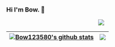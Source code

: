 ### Hi I'm Bow. 👋

<p align="center">
  <img alig src="https://github-profile-trophy.vercel.app/?username=Bow123580&column=6&rank=SSS,SS,S,AAA,AA,A,B,C" />
</p>

| <a href="https://github.com/Bow123580/github-readme-stats"><img align="center" src="https://github-readme-stats.vercel.app/api?username=Bow123580&show_icons=true&include_all_commits=true&theme=buefy&hide_border=true" alt="Bow123580's github stats" /></a> | <a href="https://github.com/Bow123580/github-readme-stats"><img align="center" src="https://github-readme-stats.vercel.app/api/top-langs/?username=Bow123580&layout=compact&theme=buefy&hide_border=true" /></a> |
| ------------- | ------------- |

